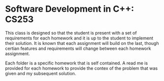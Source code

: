 # Software Development in C++: CS253
This class is designed so that the student is present with a set of requirements for each homework and it is up to the student to implement their solution. It is known that each assignment will build on the last, though certian features and requirements will change between each homework assignment. 

Each folder is a specific homework that is self contained. A read me is provided for each homework to provide the contex of the problem that was given and my subsequent solution.

